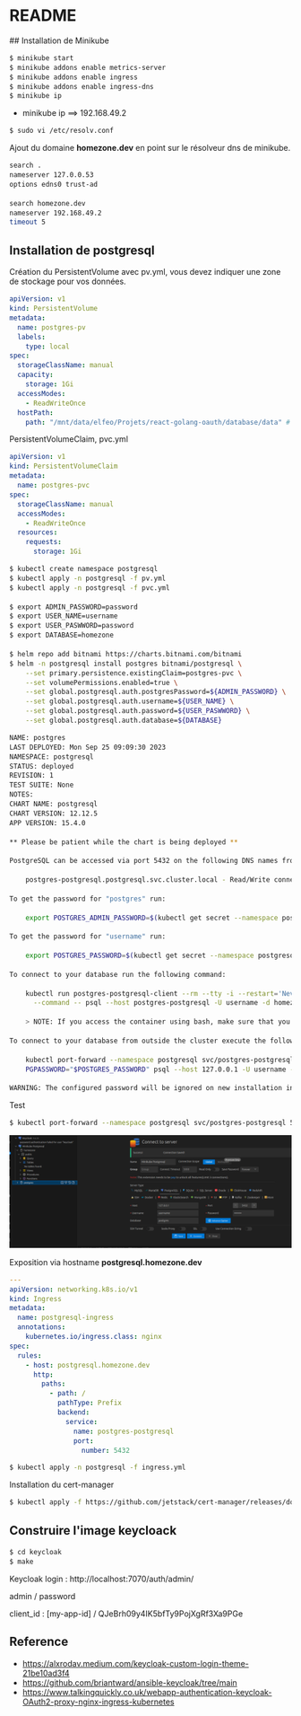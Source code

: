 # README

## Installation de Minikube

```bash
$ minikube start
$ minikube addons enable metrics-server
$ minikube addons enable ingress
$ minikube addons enable ingress-dns
$ minikube ip
```

* minikube ip ==> 192.168.49.2

```bash
$ sudo vi /etc/resolv.conf
```

Ajout du domaine **homezone.dev** en point sur le résolveur dns de minikube.

```bash
search .
nameserver 127.0.0.53
options edns0 trust-ad

search homezone.dev
nameserver 192.168.49.2
timeout 5
```


## Installation de postgresql

Création du PersistentVolume avec pv.yml, vous devez indiquer une zone de stockage pour vos données.

```yaml
apiVersion: v1
kind: PersistentVolume
metadata:
  name: postgres-pv
  labels:
    type: local
spec:
  storageClassName: manual
  capacity:
    storage: 1Gi
  accessModes:
    - ReadWriteOnce
  hostPath:
    path: "/mnt/data/elfeo/Projets/react-golang-oauth/database/data" # TODO: Doit être changer en fonction de votre poste.
```

PersistentVolumeClaim, pvc.yml

```yaml
apiVersion: v1
kind: PersistentVolumeClaim
metadata:
  name: postgres-pvc
spec:
  storageClassName: manual
  accessModes:
    - ReadWriteOnce
  resources:
    requests:
      storage: 1Gi
```

```bash
$ kubectl create namespace postgresql
$ kubectl apply -n postgresql -f pv.yml 
$ kubectl apply -n postgresql -f pvc.yml

$ export ADMIN_PASSWORD=password
$ export USER_NAME=username
$ export USER_PASWWORD=password
$ export DATABASE=homezone

$ helm repo add bitnami https://charts.bitnami.com/bitnami
$ helm -n postgresql install postgres bitnami/postgresql \
    --set primary.persistence.existingClaim=postgres-pvc \
    --set volumePermissions.enabled=true \
    --set global.postgresql.auth.postgresPassword=${ADMIN_PASSWORD} \
    --set global.postgresql.auth.username=${USER_NAME} \
    --set global.postgresql.auth.password=${USER_PASWWORD} \
    --set global.postgresql.auth.database=${DATABASE}
```


```bash
NAME: postgres
LAST DEPLOYED: Mon Sep 25 09:09:30 2023
NAMESPACE: postgresql
STATUS: deployed
REVISION: 1
TEST SUITE: None
NOTES:
CHART NAME: postgresql
CHART VERSION: 12.12.5
APP VERSION: 15.4.0

** Please be patient while the chart is being deployed **

PostgreSQL can be accessed via port 5432 on the following DNS names from within your cluster:

    postgres-postgresql.postgresql.svc.cluster.local - Read/Write connection

To get the password for "postgres" run:

    export POSTGRES_ADMIN_PASSWORD=$(kubectl get secret --namespace postgresql postgres-postgresql -o jsonpath="{.data.postgres-password}" | base64 -d)

To get the password for "username" run:

    export POSTGRES_PASSWORD=$(kubectl get secret --namespace postgresql postgres-postgresql -o jsonpath="{.data.password}" | base64 -d)

To connect to your database run the following command:

    kubectl run postgres-postgresql-client --rm --tty -i --restart='Never' --namespace postgresql --image docker.io/bitnami/postgresql:15.4.0-debian-11-r39 --env="PGPASSWORD=$POSTGRES_PASSWORD" \
      --command -- psql --host postgres-postgresql -U username -d homezone -p 5432

    > NOTE: If you access the container using bash, make sure that you execute "/opt/bitnami/scripts/postgresql/entrypoint.sh /bin/bash" in order to avoid the error "psql: local user with ID 1001} does not exist"

To connect to your database from outside the cluster execute the following commands:

    kubectl port-forward --namespace postgresql svc/postgres-postgresql 5432:5432 &
    PGPASSWORD="$POSTGRES_PASSWORD" psql --host 127.0.0.1 -U username -d homezone -p 5432

WARNING: The configured password will be ignored on new installation in case when previous PostgreSQL release was deleted through the helm command. In that case, old PVC will have an old password, and setting it through helm won't take effect. Deleting persistent volumes (PVs) will solve the issue.
```


Test 

```bash
$ kubectl port-forward --namespace postgresql svc/postgres-postgresql 5432:5432
```


![Test](./assets/postgresql.png)


Exposition via hostname **postgresql.homezone.dev**

```yaml
---
apiVersion: networking.k8s.io/v1
kind: Ingress
metadata:
  name: postgresql-ingress
  annotations:
    kubernetes.io/ingress.class: nginx
spec:
  rules:
    - host: postgresql.homezone.dev
      http:
        paths:
          - path: /
            pathType: Prefix
            backend:  
              service:
                name: postgres-postgresql
                port:  
                  number: 5432
```

```bash
$ kubectl apply -n postgresql -f ingress.yml 
```


Installation du cert-manager

```bash
$ kubectl apply -f https://github.com/jetstack/cert-manager/releases/download/v1.13.0/cert-manager.yaml
```




## Construire l'image keycloack

```bash
$ cd keycloak
$ make


```

Keycloak login : http://localhost:7070/auth/admin/

admin / password


client_id : [my-app-id]  / QJeBrh09y4IK5bfTy9PojXgRf3Xa9PGe



## Reference

* https://alxrodav.medium.com/keycloak-custom-login-theme-21be10ad3f4
* https://github.com/briantward/ansible-keycloak/tree/main
* https://www.talkingquickly.co.uk/webapp-authentication-keycloak-OAuth2-proxy-nginx-ingress-kubernetes
